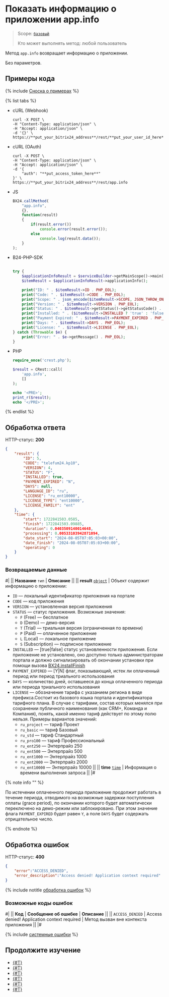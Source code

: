 # Показать информацию о приложении app.info

> Scope: [`базовый`](../../scopes/permissions.md)
>
> Кто может выполнять метод: любой пользователь

Метод `app.info` возвращает информацию о приложении.

Без параметров. 

## Примеры кода

{% include [Сноска о примерах](../../../_includes/examples.md) %}

{% list tabs %}

- cURL (Webhook)

    ```curl
    curl -X POST \
    -H "Content-Type: application/json" \
    -H "Accept: application/json" \
    -d '{}' \
    https://**put_your_bitrix24_address**/rest/**put_your_user_id_here**/**put_your_webbhook_here**/app.info
    ```

- cURL (OAuth)

    ```curl
    curl -X POST \
    -H "Content-Type: application/json" \
    -H "Accept: application/json" \
    -d '{
        "auth": "**put_access_token_here**"
    }' \
    https://**put_your_bitrix24_address**/rest/app.info
    ```

- JS

    ```js
    BX24.callMethod(
        "app.info",
        {},
        function(result)
        {
            if(result.error())
                console.error(result.error());
            else
                console.log(result.data());
        }
    );
    ```


- B24-PHP-SDK

    ```php
        
    try {
        $applicationInfoResult = $serviceBuilder->getMainScope()->main()->getApplicationInfo();
        $itemResult = $applicationInfoResult->applicationInfo();
    
        print("ID: " . $itemResult->ID . PHP_EOL);
        print("Code: " . $itemResult->CODE . PHP_EOL);
        print("Scope: " . json_encode($itemResult->SCOPE, JSON_THROW_ON_ERROR) . PHP_EOL);
        print("Version: " . $itemResult->VERSION . PHP_EOL);
        print("Status: " . $itemResult->getStatus()->getStatusCode() . PHP_EOL);
        print("Installed: " . ($itemResult->INSTALLED ? 'true' : 'false') . PHP_EOL);
        print("Payment Expired: " . $itemResult->PAYMENT_EXPIRED . PHP_EOL);
        print("Days: " . $itemResult->DAYS . PHP_EOL);
        print("License: " . $itemResult->LICENSE . PHP_EOL);
    } catch (Throwable $e) {
        print("Error: " . $e->getMessage() . PHP_EOL);
    }
    
    ```

- PHP

    ```php
    require_once('crest.php');

    $result = CRest::call(
        'app.info',
        []
    );

    echo '<PRE>';
    print_r($result);
    echo '</PRE>';
    ```

{% endlist %}

## Обработка ответа

HTTP-статус: **200**

```json
{
    "result": {
        "ID": 5,
        "CODE": "telefum24.kp10",
        "VERSION": 4,
        "STATUS": "F",
        "INSTALLED": true,
        "PAYMENT_EXPIRED": "N",
        "DAYS": null,
        "LANGUAGE_ID": "ru",
        "LICENSE": "ru_ent10000",
        "LICENSE_TYPE": "ent10000",
        "LICENSE_FAMILY": "ent"
    },
    "time": {
        "start": 1722841503.0585,
        "finish": 1722841503.09885,
        "duration": 0.0403509140014648,
        "processing": 0.00533103942871094,
        "date_start": "2024-08-05T07:05:03+00:00",
        "date_finish": "2024-08-05T07:05:03+00:00",
        "operating": 0
    }
}
```

### Возвращаемые данные

#|
|| **Название**
`тип` | **Описание** ||
|| **result**
[`object`](../../data-types.md) | Объект содержит информацию о приложении:

- `ID` — локальный идентификатор приложения на портале 
- `CODE` — код приложения 
- `VERSION` — установленная версия приложения 
- `STATUS` — статус приложения. Возможные значения:
    - `F` (Free) — бесплатное
    - `D` (Demo) — демо-версия
    - `T` (Trial) — триальная версия (ограниченная по времени)
    - `P` (Paid) — оплаченное приложение
    - `L` (Local) — локальное приложение
    - `S` (Subscription) — подписное приложение 
- `INSTALLED` — [true\|false] cтатус установленности приложения. Если приложение не установлено, оно доступно только администраторам портала и должно сигнализировать об окончании установки при помощи вызова [BX24.installFinish](../../bx24-js-sdk/system-functions/bx24-install-finish.md)
- `PAYMENT_EXPIRED` — [Y\|N] флаг, показывающий, истек ли оплаченный период или период триального использования
- `DAYS` — количество дней, оставшееся до конца оплаченного периода или периода триального использования
- `LICENSE` — обозначение тарифа с указанием региона в виде префикса.Состоит из базового языка портала и идентификатора тарифного плана. В случае с тарифами, состав которых менялся при сохранении публичного наименования (как CRM+, Команда и Компания), понять, какой именно тариф действует по этому полю нельзя. Примеры вариантов значений:
    - `ru_project` — тариф Проект
    - `ru_basic` — тариф Базовый
    - `ru_std` — тариф Стандартный
    - `ru_pro100` — тариф Профессиональный
    - `ru_ent250` — Энтерпрайз 250
    - `ru_ent500` — Энтерпрайз 500
    - `ru_ent1000` — Энтерпрайз 1000
    - `ru_ent2000` — Энтерпрайз 2000
    - `ru_ent10000` — Энтерпрайз 10000 ||
|| **time**
[`time`](../../data-types.md) | Информация о времени выполнения запроса ||
|#

{% note info "" %}

По истечении оплаченного периода приложение продолжит работать в течение периода, отводимого на возможные задержки поступления оплаты (grace period), по окончании которого будет автоматически переключено на демо-режим или заблокировано. При этом значение флага `PAYMENT_EXPIRED` будет равен `Y`, а поле `DAYS` будет содержать отрицательное число.

{% endnote %}

## Обработка ошибок

HTTP-статус: **400**

```json
{
    "error":"ACCESS_DENIED",
    "error_description":"Access denied! Application context required"
}
```

{% include notitle [обработка ошибок](../../../_includes/error-info.md) %} 

### Возможные коды ошибок

#|
|| **Код** | **Cообщение об ошибке** | **Описание** ||
|| `ACCESS_DENIED` | Access denied! Application context required | Метод вызван вне контекста приложения ||
|#

{% include [системные ошибки](../../../_includes/system-errors.md) %}

## Продолжите изучение

- [{#T}](./method-get.md)
- [{#T}](./scope.md)
- [{#T}](./access-name.md)
- [{#T}](./feature-get.md)
- [{#T}](./server-time.md)
- [{#T}](./methods.md)